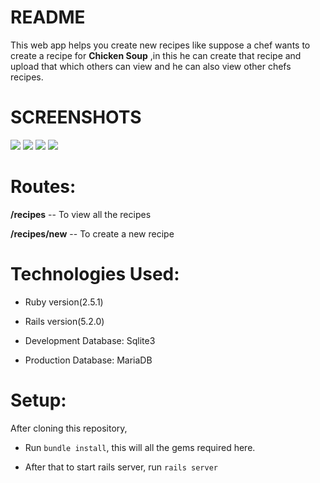 # README
 
This web app helps you create new recipes like suppose a chef wants to create a recipe for **Chicken Soup** ,in this he can create that recipe and upload that which others can view and he can also view other chefs recipes. 

# SCREENSHOTS

 <img src= "https://user-images.githubusercontent.com/31733278/56352546-180a9180-61ed-11e9-8bce-3905adeddda5.png"  />
 
 <img src= "https://user-images.githubusercontent.com/31733278/56352634-3ff9f500-61ed-11e9-9960-b3a26299dfde.png"   />
 
 <img src = "https://user-images.githubusercontent.com/31733278/56352702-61f37780-61ed-11e9-86c1-f87f05053fc0.png" />
 
 <img src = "https://user-images.githubusercontent.com/31733278/56352728-746db100-61ed-11e9-86ce-c5008c3d14d6.png" />


# Routes:

 **/recipes** -- To view all the recipes
 
 **/recipes/new** -- To create a new recipe

# Technologies Used:

* Ruby version(2.5.1)

* Rails version(5.2.0)

* Development Database: Sqlite3

* Production Database: MariaDB

# Setup:

 After cloning this repository,

* Run `bundle install`, this will all the gems required here.

* After that to start rails server, run `rails server`

